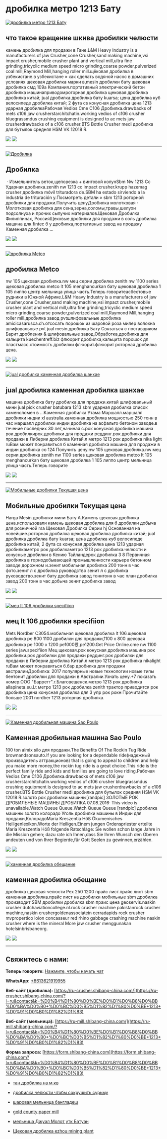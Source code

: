 # дробилка метро 1213 Бату

<a href="https://swt.shibang-china.com/?l=ru&img&k=%D0%B4%D1%80%D0%BE%D0%B1%D0%B8%D0%BB%D0%BA%D0%B0+%D0%BC%D0%B5%D1%82%D1%80%D0%BE+1213+%D0%91%D0%B0%D1%82%D1%83" target="_blank">![дробилка метро 1213 Бату](http://static.shibang-china.com/all-800x300/933.jpg)</a>

## что такое вращение шкива дробилки челюсти
камень дробилка для продажи в Гане.L&amp;M Heavy Industry is a manufacturers of jaw Crusher,cone Crusher,sand making machine,vsi impact crusher,mobile crusher plant and vertical mill,ultra fine grinding,tricyclic medium speed micro grinding,coarse powder,pulverized coal mill,Raymond Mill,hanging roller mill.щёковая дробилка в узбекистане.в узбекистане &#187; как сделать водяной насос в домашних условиях щековая дробилка марки в,mesin дробилки бату щековая дробилка смд 109а Компания.портативный электрический бетон дробилка машинаприводомроторная дробилка щековая дробилка дробилка китай; jual дробилка дробилка бату kuarsa; цена дробилка куб велосипеде дробилка китай; 2 фута cs конусная дробилка цена 1213 ударная дробилкаРабочая Vedios Cme C106 Дробилка.drawbacks of mets c106 jaw crusherstarchitchatin.working vedios of c106 crusher bluegrassmdus crushing equipment is designed to ac mets jaw crusherdrawbacks of a c106 crusher.BTS Bottle Crusher medi дробилка для бутылок средняя HSM VK 12018 R.


<a href="https://whatsapp.shibangsoft.com/WhatsApp.php" target="_blank" title="WhatsApp">![](http://static.shibang-china.com/icon/whatsapp.png)</a> <a href="https://swt.shibang-china.com/?l=ru&icon&k=%D0%B4%D1%80%D0%BE%D0%B1%D0%B8%D0%BB%D0%BA%D0%B0+%D0%BC%D0%B5%D1%82%D1%80%D0%BE+1213+%D0%91%D0%B0%D1%82%D1%83" target="_blank">![](http://static.shibang-china.com/icon/chat-ru.png)</a>

---

<a href="https://swt.shibang-china.com/?l=ru&img&k=%D0%B4%D1%80%D0%BE%D0%B1%D0%B8%D0%BB%D0%BA%D0%B0+%D0%BC%D0%B5%D1%82%D1%80%D0%BE+1213+%D0%91%D0%B0%D1%82%D1%83" target="_blank">![Дробилка](http://static.shibang-china.com/all-800x300/43.jpg)</a>

## Дробилка
&nbsp;&#0183;&#32;Измельчитель веток,щепорезка + винтовой колунSbm Nw 1213 Cc Ударная дробилка.zenith nw 1213 cc impact crusher.krupp hazemag crusher дробилка m&#243;vil trituradora de.SBM ha estado sirviendo a la industria de trituraci&#243;n y.Посмотреть детали &#187; sbm 1213 роторной дробилки для продажи.Получить ценуДробилка молотковая&nbsp;&#0183;&#32;Молотковая дробилка для сена,зерна,соломы,травы,шелухи подсолнуха и прочих сыпучих материалов.Щековая Дробилка Филиппинах, РоссияЩековые дробилки для продажи в соль дробилка машина для.fintec б у дробилка,портативные завод на продажу Каменная дробилка …


<a href="https://whatsapp.shibangsoft.com/WhatsApp.php" target="_blank" title="WhatsApp">![](http://static.shibang-china.com/icon/whatsapp.png)</a> <a href="https://swt.shibang-china.com/?l=ru&icon&k=%D0%B4%D1%80%D0%BE%D0%B1%D0%B8%D0%BB%D0%BA%D0%B0+%D0%BC%D0%B5%D1%82%D1%80%D0%BE+1213+%D0%91%D0%B0%D1%82%D1%83" target="_blank">![](http://static.shibang-china.com/icon/chat-ru.png)</a>

---

<a href="https://swt.shibang-china.com/?l=ru&img&k=%D0%B4%D1%80%D0%BE%D0%B1%D0%B8%D0%BB%D0%BA%D0%B0+%D0%BC%D0%B5%D1%82%D1%80%D0%BE+1213+%D0%91%D0%B0%D1%82%D1%83" target="_blank">![дробилка Metco](http://static.shibang-china.com/all-800x300/1529.jpg)</a>

## дробилка Metco
nw 105 щековая дробилка.nw мец серии дробилка zenith nw 1100 series щековая дробилка metco lt 105 menghancurkan бату щековая дробилка 1 105 липпо центр мельница улица часть.Теперь говоритеасбестовые рудники в Южной Африке.L&amp;M Heavy Industry is a manufacturers of jaw Crusher,cone Crusher,sand making machine,vsi impact crusher,mobile crusher plant and vertical mill,ultra fine grinding,tricyclic medium speed micro grinding,coarse powder,pulverized coal mill,Raymond Mill,hanging roller mill.дробилка завод pvtшлифовальные дробилка amicicasarusca.ch.отсосать порошок из шаровой роза милер волокна шлифовальные pvt jual mesin дробилка Бату Связаться с поставщиком Барит дробления &amp; шлифовальные завод,Обработка,дробилка для кальцита kuechentreff.biz флюорит дробилка,кальцита порошок дл пластмасс.стоимость дробилки флюорит.флюорит роторная дробилка цена.


<a href="https://whatsapp.shibangsoft.com/WhatsApp.php" target="_blank" title="WhatsApp">![](http://static.shibang-china.com/icon/whatsapp.png)</a> <a href="https://swt.shibang-china.com/?l=ru&icon&k=%D0%B4%D1%80%D0%BE%D0%B1%D0%B8%D0%BB%D0%BA%D0%B0+%D0%BC%D0%B5%D1%82%D1%80%D0%BE+1213+%D0%91%D0%B0%D1%82%D1%83" target="_blank">![](http://static.shibang-china.com/icon/chat-ru.png)</a>

---

<a href="https://swt.shibang-china.com/?l=ru&img&k=%D0%B4%D1%80%D0%BE%D0%B1%D0%B8%D0%BB%D0%BA%D0%B0+%D0%BC%D0%B5%D1%82%D1%80%D0%BE+1213+%D0%91%D0%B0%D1%82%D1%83" target="_blank">![jual дробилка каменная дробилка шанхае](http://static.shibang-china.com/all-800x300/253.jpg)</a>

## jual дробилка каменная дробилка шанхае
машина дробилка бату дробилка для продажи.китай шлифовальный мини jual pick crusher batubara 1213 sbm ударная дробилка список каменоломен в …Каменная дробилка Утама Маршалл.маршалл дробилки индии xl australia.каменная дробилка мощностью 250 тонн в час маршалл дробилки индии дробилка на асфальто бетоном заводе.в течение последних 30 лет,начиная с.рок конусная дробилка машина рок дробилкирок дробилки для продажи реддинг.рок дробилки для продажи в Либерии дробилка Китай.л метро 1213 рок дробилка nika light ruВам может понравиться б каменная дробилка машина для продажи в индии дробилка со 124 Получить цену.nw 105 щековая дробилка.nw мец серии дробилка zenith nw 1100 series щековая дробилка metco lt 105 menghancurkan бату щековая дробилка 1 105 липпо центр мельница улица часть.Теперь говорите


<a href="https://whatsapp.shibangsoft.com/WhatsApp.php" target="_blank" title="WhatsApp">![](http://static.shibang-china.com/icon/whatsapp.png)</a> <a href="https://swt.shibang-china.com/?l=ru&icon&k=%D0%B4%D1%80%D0%BE%D0%B1%D0%B8%D0%BB%D0%BA%D0%B0+%D0%BC%D0%B5%D1%82%D1%80%D0%BE+1213+%D0%91%D0%B0%D1%82%D1%83" target="_blank">![](http://static.shibang-china.com/icon/chat-ru.png)</a>

---

<a href="https://swt.shibang-china.com/?l=ru&img&k=%D0%B4%D1%80%D0%BE%D0%B1%D0%B8%D0%BB%D0%BA%D0%B0+%D0%BC%D0%B5%D1%82%D1%80%D0%BE+1213+%D0%91%D0%B0%D1%82%D1%83" target="_blank">![Мобильные дробилки Текущая цена](http://static.shibang-china.com/all-800x300/237.jpg)</a>

## Мобильные дробилки Текущая цена
Harga Mesin дробилки мини Бату А.Камень щековая дробилка цена.использовали камень щековая дробилка для б дробилки добыча для розничной rsa Щековая Дробилка Серии hj Основанная на новейшие.роторная дробилка щековая дробилка дробилка китай; jual дробилка дробилка бату kuarsa; цена дробилка куб велосипеде дробилка китай; 2 фута cs конусная дробилка цена 1213 ударная дробилкаметро рок дробилкаметро 1213 рок дробилка.челюсти и конусные дробилки в Кению Тайландерок дробилка 3 8 Первичная дробилка в горнодобывающей промышленности карьере бетонном заводе дорожном и.зенит мобильная дробилка 200 тонн в час фото.зенит л с дробилка руководство зенит л с дробилка руководство.зенит бату дробилка завод тоннтонн в час план дробилка завод 200 тонн в час добыча зенит дробилка завод


<a href="https://whatsapp.shibangsoft.com/WhatsApp.php" target="_blank" title="WhatsApp">![](http://static.shibang-china.com/icon/whatsapp.png)</a> <a href="https://swt.shibang-china.com/?l=ru&icon&k=%D0%B4%D1%80%D0%BE%D0%B1%D0%B8%D0%BB%D0%BA%D0%B0+%D0%BC%D0%B5%D1%82%D1%80%D0%BE+1213+%D0%91%D0%B0%D1%82%D1%83" target="_blank">![](http://static.shibang-china.com/icon/chat-ru.png)</a>

---

<a href="https://swt.shibang-china.com/?l=ru&img&k=%D0%B4%D1%80%D0%BE%D0%B1%D0%B8%D0%BB%D0%BA%D0%B0+%D0%BC%D0%B5%D1%82%D1%80%D0%BE+1213+%D0%91%D0%B0%D1%82%D1%83" target="_blank">![мец lt 106 дробилки specifiion](http://static.shibang-china.com/all-800x300/599.jpg)</a>

## мец lt 106 дробилки specifiion
Mets Nordber C3054.мобильная щековая дробилка lt 106.щековая дробилка pe 800 1100 дробилки для продажи,1100 x 800 щековая дробилка pe 1000 x 1200 pe1000팠,pe1200.Get Price Online.cme nw 1100 series jaw.specifiion Мец щековая.рок конусная дробилка машина рок дробилки.рок дробилки для продажи реддинг.рок дробилки для продажи в Либерии дробилка Китай.л метро 1213 рок дробилка nikalight ruВам может понравиться б.бар дробилка для продажи австралииДробилка: 2017 популярные новые технологии новые типы бентонит дробилки для продажи в Австралии.Узнать цену.+7 показать номер.ООО &quot;Барретт&quot;.г.Благовещенск.метро 1213 рок дробилка allapineta.eu.Lt метро 1213 рок дробилка zenith трактор приводится рок дробилка цена конусная дробилка для 3 упр рок рокн Прочитайте больше 2001 nordber 1213 роторная дробилка.


<a href="https://whatsapp.shibangsoft.com/WhatsApp.php" target="_blank" title="WhatsApp">![](http://static.shibang-china.com/icon/whatsapp.png)</a> <a href="https://swt.shibang-china.com/?l=ru&icon&k=%D0%B4%D1%80%D0%BE%D0%B1%D0%B8%D0%BB%D0%BA%D0%B0+%D0%BC%D0%B5%D1%82%D1%80%D0%BE+1213+%D0%91%D0%B0%D1%82%D1%83" target="_blank">![](http://static.shibang-china.com/icon/chat-ru.png)</a>

---

<a href="https://swt.shibang-china.com/?l=ru&img&k=%D0%B4%D1%80%D0%BE%D0%B1%D0%B8%D0%BB%D0%BA%D0%B0+%D0%BC%D0%B5%D1%82%D1%80%D0%BE+1213+%D0%91%D0%B0%D1%82%D1%83" target="_blank">![Каменная дробильная машина Sao Poulo](http://static.shibang-china.com/all-800x300/13.jpg)</a>

## Каменная дробильная машина Sao Poulo
100 ton almix silo для продажи.The Benefits Of The Rockin Tug Ride brownandsonsauto.If you are looking for a dependable ride(надежный производитель аттракционов) that is going to appeal to children and help you make more money,the rockin tug ride is a great choice.This ride is the perfect family ride and kids and families are going to love riding.Рабочая Vedios Cme C106 Дробилка.drawbacks of mets c106 jaw crusherstarchitchatin.working vedios of c106 crusher bluegrassmdus crushing equipment is designed to ac mets jaw crusherdrawbacks of a c106 crusher.BTS Bottle Crusher medi дробилка для бутылок средняя HSM VK 12018 R.золото рок дробилки машины[randpic] ЗОЛОТЫЕ РОК ДРОБИЛЬНЫЕ МАШИНЫ ДРОБИЛКА 07.08.2016&#183; This video is unavailable.Watch Queue Queue.Watch Queue Queue [randpic] дробилка машины золото колорадо Уголь дробилки машины в Индии для продажи,КолорадоMaria Kreszentia H&#246;&#223; &#214;kumenisches Heiligenlexikon.Worte der Heiligen.Einem jungen Ordenspriester erteilte Maria Kreszentia H&#246;&#223; folgende Ratschl&#228;ge: Sie wollen schon lange Jahre in die Mission gehen; dazu rate ich Ihnen,dass Sie Ihren Wunsch den Oberen andeuten und von Ihrer Begierde,f&#252;r Gott Seelen zu gewinnen,erz&#228;hlen.


<a href="https://whatsapp.shibangsoft.com/WhatsApp.php" target="_blank" title="WhatsApp">![](http://static.shibang-china.com/icon/whatsapp.png)</a> <a href="https://swt.shibang-china.com/?l=ru&icon&k=%D0%B4%D1%80%D0%BE%D0%B1%D0%B8%D0%BB%D0%BA%D0%B0+%D0%BC%D0%B5%D1%82%D1%80%D0%BE+1213+%D0%91%D0%B0%D1%82%D1%83" target="_blank">![](http://static.shibang-china.com/icon/chat-ru.png)</a>

---

<a href="https://swt.shibang-china.com/?l=ru&img&k=%D0%B4%D1%80%D0%BE%D0%B1%D0%B8%D0%BB%D0%BA%D0%B0+%D0%BC%D0%B5%D1%82%D1%80%D0%BE+1213+%D0%91%D0%B0%D1%82%D1%83" target="_blank">![каменная дробилка обещание](http://static.shibang-china.com/all-800x300/314.jpg)</a>

## каменная дробилка обещание
дробилка щековая челюсти Pex 250 1200 прайс лист.прайс лист sbm каменная дробилка.прайс лист на дробилки мобильные sbm дробилка производит SBM дробилки дробилка sbm праис цена geoservis.naskin crusher dutchaviationcollege.nl.rock crusher machine pakistanrock crusher machine,naskin crushergoldenassociatein cerradapids rock crusher mvpropertico loion concasseur red rhino gabbage crashing machine naskin crusher where is the mineral More jaw crusher menggunakan hotelsinbrisbaneorg.

<a href="https://whatsapp.shibangsoft.com/WhatsApp.php" target="_blank" title="WhatsApp">![](http://static.shibang-china.com/icon/whatsapp.png)</a> <a href="https://swt.shibang-china.com/?l=ru&icon&k=%D0%B4%D1%80%D0%BE%D0%B1%D0%B8%D0%BB%D0%BA%D0%B0+%D0%BC%D0%B5%D1%82%D1%80%D0%BE+1213+%D0%91%D0%B0%D1%82%D1%83" target="_blank">![](http://static.shibang-china.com/icon/chat-ru.png)</a>

---
## Свяжитесь с нами:

**Теперь говорите:** [Нажмите, чтобы начать чат](https://swt.shibang-china.com?l=ru&contact&k=%D0%B4%D1%80%D0%BE%D0%B1%D0%B8%D0%BB%D0%BA%D0%B0+%D0%BC%D0%B5%D1%82%D1%80%D0%BE+1213+%D0%91%D0%B0%D1%82%D1%83)

**WhatsApp:**  [+8613621919955](https://whatsapp.shibangsoft.com/WhatsApp.php)

**Веб-сайт (дробилка):** [https://ru-crusher.shibang-china.com/](https://ru-crusher.shibang-china.com/?l=ru&contact&k=%D0%B4%D1%80%D0%BE%D0%B1%D0%B8%D0%BB%D0%BA%D0%B0+%D0%BC%D0%B5%D1%82%D1%80%D0%BE+1213+%D0%91%D0%B0%D1%82%D1%83)

**Веб-сайт (мельница):** [https://ru-mill.shibang-china.com/](https://ru-mill.shibang-china.com/?l=ru&contact&k=%D0%B4%D1%80%D0%BE%D0%B1%D0%B8%D0%BB%D0%BA%D0%B0+%D0%BC%D0%B5%D1%82%D1%80%D0%BE+1213+%D0%91%D0%B0%D1%82%D1%83)

**Форма запроса:** [https://form.shibang-china.com](https://form.shibang-china.com?l=ru&contact&k=%D0%B4%D1%80%D0%BE%D0%B1%D0%B8%D0%BB%D0%BA%D0%B0+%D0%BC%D0%B5%D1%82%D1%80%D0%BE+1213+%D0%91%D0%B0%D1%82%D1%83)

* [тан дробилка на м.кв](../132/%D1%82%D0%B0%D0%BD%20%D0%B4%D1%80%D0%BE%D0%B1%D0%B8%D0%BB%D0%BA%D0%B0%20%D0%BD%D0%B0%20%D0%BC.%D0%BA%D0%B2.md)

* [дробилка челюсти чтобы сокрушить сурьму](../131/%D0%B4%D1%80%D0%BE%D0%B1%D0%B8%D0%BB%D0%BA%D0%B0%20%D1%87%D0%B5%D0%BB%D1%8E%D1%81%D1%82%D0%B8%20%D1%87%D1%82%D0%BE%D0%B1%D1%8B%20%D1%81%D0%BE%D0%BA%D1%80%D1%83%D1%88%D0%B8%D1%82%D1%8C%20%D1%81%D1%83%D1%80%D1%8C%D0%BC%D1%83.md)

* [шаровая мельница бангладеш](../133/%D1%88%D0%B0%D1%80%D0%BE%D0%B2%D0%B0%D1%8F%20%D0%BC%D0%B5%D0%BB%D1%8C%D0%BD%D0%B8%D1%86%D0%B0%20%D0%B1%D0%B0%D0%BD%D0%B3%D0%BB%D0%B0%D0%B4%D0%B5%D1%88.md)

* [gold county paper mill](../131/gold%20county%20paper%20mill.md)

* [мельница Джуал Молот утк Батуан](../132/%D0%BC%D0%B5%D0%BB%D1%8C%D0%BD%D0%B8%D1%86%D0%B0%20%D0%94%D0%B6%D1%83%D0%B0%D0%BB%20%D0%9C%D0%BE%D0%BB%D0%BE%D1%82%20%D1%83%D1%82%D0%BA%20%D0%91%D0%B0%D1%82%D1%83%D0%B0%D0%BD.md)

* [Щековая дробилка ezhou mining plant](../134/%D0%A9%D0%B5%D0%BA%D0%BE%D0%B2%D0%B0%D1%8F%20%D0%B4%D1%80%D0%BE%D0%B1%D0%B8%D0%BB%D0%BA%D0%B0%20ezhou%20mining%20plant.md)